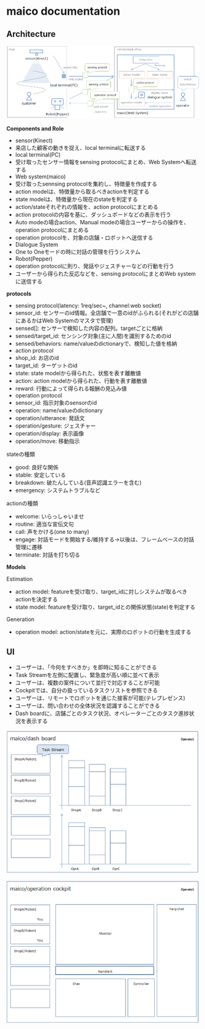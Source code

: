 # maico documentation

## Architecture

![architecture.PNG](./images/architecture.PNG)

**Components and Role**

* sensor(Kinect)
 * 来店した顧客の動きを捉え、local terminalに転送する
* local terminal(PC)
 * 受け取ったセンサー情報をsensing protocolにまとめ、Web Systemへ転送する
* Web system(maico) 
 * 受け取ったsennsing protocolを集約し、特徴量を作成する
 * action modelは、特徴量から取るべきactionを判定する
 * state modelは、特徴量から現在のstateを判定する
 * action/stateそれぞれの情報を、action protocolにまとめる
 * action protocolの内容を基に、ダッシュボードなどの表示を行う
 * Auto modeの場合action、Manual modeの場合ユーザーからの操作を、operation protocolにまとめる
 * operation protocolを、対象の店舗・ロボットへ送信する
* Dialogue System
 * One to Oneモードの時に対話の管理を行うシステム
* Robot(Pepper)
 * operation protocolに則り、発話やジェスチャーなどの行動を行う
 * ユーザーから得られた反応などを、sensing protocolにまとめWeb systemに送信する

**protocols**

* sensing protocol(latency: 1req/sec~, channel:web socket)
 * sensor_id: センサーのid情報。全店舗で一意のidがふられる(それがどの店舗にあるかはWeb Systemのマスタで管理)
 * sensed[]: センサーで検知した内容の配列。targetごとに格納
 * sensed/target_id: センシング対象(主に人間)を識別するためのid
 * sensed/behaviors: name/valueのdictionaryで、検知した値を格納
* action protocol
 * shop_id: お店のid
 * target_id: ターゲットのid
 * state: state modelから得られた、状態を表す離散値
 * action: action modelから得られた、行動を表す離散値
 * reward: 行動によって得られる報酬の見込み値
* operation protocol
 * sensor_id: 指示対象のsensorのid
 * operation: name/valueのdictionary
 * operation/utterance: 発話文
 * operation/gesture: ジェスチャー
 * operation/display: 表示画像
 * operation/move: 移動指示

stateの種類

* good: 良好な関係
* stable: 安定している
* breakdown: 破たんしている(音声認識エラーを含む)
* emergency: システムトラブルなど

actionの種類

* welcome: いらっしゃいませ
* routine: 適当な宣伝文句
* call: 声をかける(one to many)
* engage: 対話モードを開始する/維持する->以後は、フレームベースの対話管理に遷移
* terminate: 対話を打ち切る


**Models**

Estimation

* action model: featureを受け取り、target_idに対しシステムが取るべきactionを決定する
* state model: featureを受け取り、target_idとの関係状態(state)を判定する

Generation

* operation model: action/stateを元に、実際のロボットの行動を生成する

## UI

* ユーザーは、「今何をすべきか」を即時に知ることができる
 * Task Streamを左側に配置し、緊急度が高い順に並べて表示
* ユーザーは、複数の案件について並行で対応することが可能
 * Cockpitでは、自分の扱っているタスクリストを参照できる
* ユーザーは、リモートでロボットを通じた接客が可能(テレプレゼンス)
* ユーザーは、問い合わせの全体状況を認識することができる
 * Dash boardに、店舗ごとのタスク状況、オペレーターごとのタスク進捗状況を表示する

![dashboard.PNG](./images/dashboard.PNG)

![cockpit.PNG](./images/cockpit.PNG)

